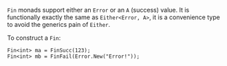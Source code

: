 `Fin` monads support either an `Error` or an `A` (success) value.  It is functionally exactly the same as `Either<Error, A>`, it is a 
convenience type to avoid the generics pain of `Either`.  

To construct a `Fin`:

    Fin<int> ma = FinSucc(123);
    Fin<int> mb = FinFail(Error.New("Error!"));
